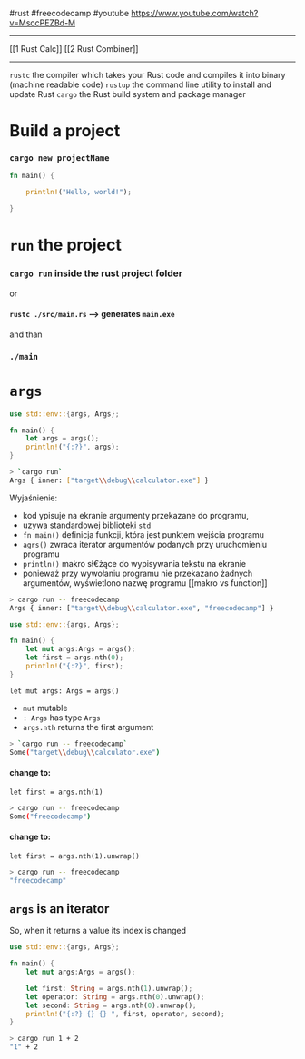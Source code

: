 #rust #freecodecamp #youtube 
https://www.youtube.com/watch?v=MsocPEZBd-M

----
[[1 Rust Calc]]
[[2 Rust Combiner]]



--------------
`rustc` the compiler which takes your Rust code and compiles it into binary (machine readable code)
`rustup` the command line utility to install and update Rust
`cargo` the Rust build system and package manager


# Build a project
### `cargo new projectName`

```rust
fn main() {

    println!("Hello, world!");

}
```

# `run` the project
### `cargo run` inside the rust project folder

or

#### `rustc ./src/main.rs`  --> generates `main.exe` 
and than 
### `./main`

# `args`

```rust
use std::env::{args, Args};

fn main() {
    let args = args();
    println!("{:?}", args);
}
```


```bash
> `cargo run` 
Args { inner: ["target\\debug\\calculator.exe"] }

```

Wyjaśnienie:
- kod ypisuje na ekranie argumenty przekazane do programu,
- uzywa standardowej biblioteki `std`
- `fn main()`  definicja funkcji, która jest punktem wejścia programu
- `agrs()` zwraca iterator argumentów podanych przy uruchomieniu programu
- `println()` makro sł€żące do wypisywania tekstu na ekranie
- ponieważ przy wywołaniu programu nie przekazano żadnych argumentów, wyświetlono nazwę programu
[[makro vs function]]

```bash
> cargo run -- freecodecamp
Args { inner: ["target\\debug\\calculator.exe", "freecodecamp"] }
```


```rust
use std::env::{args, Args};

fn main() {
    let mut args:Args = args();
    let first = args.nth(0);
    println!("{:?}", first);
}
```

`let mut args: Args = args()` 
- `mut` mutable
- `: Args` has type `Args`
- `args.nth` returns the first argument 

```bash
> `cargo run -- freecodecamp` 
Some("target\\debug\\calculator.exe")
```

#### change to:
`let first = args.nth(1)`
```bash
> cargo run -- freecodecamp
Some("freecodecamp")
```

#### change to:
`let first = args.nth(1).unwrap()`
```bash
> cargo run -- freecodecamp
"freecodecamp"
```


## `args` is an iterator
So, when it returns a value its index is changed
```rust
use std::env::{args, Args};  

fn main() {
    let mut args:Args = args();

    let first: String = args.nth(1).unwrap();
    let operator: String = args.nth(0).unwrap();
    let second: String = args.nth(0).unwrap();
    println!("{:?} {} {} ", first, operator, second);
}
```

```bash
> cargo run 1 + 2
"1" + 2 
```












